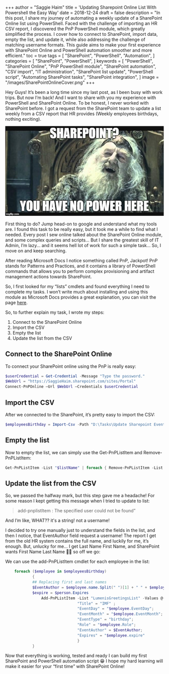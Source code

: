 +++
author = "Saggie Haim"
title = 'Updating Sharepoint Online List With Powershell the Easy Way'
date = 2018-12-24
draft = false
description = "In this post, I share my journey of automating a weekly update of a SharePoint Online list using PowerShell. Faced with the challenge of importing an HR CSV report, I discovered the PnP PowerShell module, which greatly simplified the process. I cover how to connect to SharePoint, import data, empty the list, and update it, while also addressing the challenge of matching username formats. This guide aims to make your first experience with SharePoint Online and PowerShell automation smoother and more efficient."
toc = true
tags = [
    "SharePoint",
    "PowerShell",
    "Automation",
]
categories = [
    "SharePoint",
    "PowerShell",
]
keywords = [
    "PowerShell",
    "SharePoint Online",
    "PnP PowerShell module",
    "SharePoint automation",
    "CSV import",
    "IT administration",
    "SharePoint list update",
    "PowerShell script",
    "Automating SharePoint tasks",
    "SharePoint integration",
]
image = "/images/SharePointOnlineCover.png"
+++

Hey Guys!
It’s been a long time since my last post, as I been busy with work trips.
But now I’m back! And I want to share with you my experience with PowerShell and SharePoint Online.
To be honest, I never worked with SharePoint before.
I got a request from the SharePoint team to update a list weekly from a CSV report that HR provides (Weekly employees birthdays, nothing exciting).

![ ](./images/2porh9.jpg  "You have no power here meme")

First thing to do? Jump head-on to google and understand what my tools are.
I found this task to be really easy, but it took me a while to find what I needed.
Every post I sew online talked about the SharePoint Online module, and some complex queries and scripts...
But I share the greatest skill of IT Admin, I’m lazy...
and it seems hell lot of work for such a simple task...
So, I move on and keep searching.

After reading Microsoft Docs I notice something called PnP, Jackpot!
PnP stands for Patterns and Practices, and it contains a library of PowerShell commands that allows you to perform complex provisioning and artifact management actions towards SharePoint.

So, I first looked for my “lists” cmdlets and found everything I need to complete my tasks.
I won’t write much about installing and using this module as Microsoft Docs provides a great explanation, you can visit the page [here](https://docs.microsoft.com/en-us/powershell/sharepoint/sharepoint-pnp/sharepoint-pnp-cmdlets?view=sharepoint-ps).

So, to further explain my task, I wrote my steps:

1. Connect to the SharePoint Online
2. Import the CSV
3. Empty the list
4. Update the list from the CSV

## Connect to the SharePoint Online

To connect your SharePoint online using the PnP is really easy:

```PowerShell
$userCredential = Get-Credential -Message "Type the password."
$WebUrl = "https://SaggieHaim.sharepoint.com/sites/Portal"
Connect-PnPOnline –Url $WebUrl –Credentials $userCredential
```

## Import the CSV

After we connected to the SharePoint, it’s pretty easy to import the CSV:

```PowerShell
$employeesBirthday = Import-Csv -Path "D:\Tasks\Update Sharepoint Events list\WeeklyBirthdays.CSV"
```

## Empty the list

Now to empty the list, we can simply use the Get-PnPListItem and Remove-PnPListItem:

```PowerShell
Get-PnPListItem -List "$listName" | foreach { Remove-PnPListItem -List "$listName" -Identity $_.Id -Force}
```

## Update the list from the CSV

So, we passed the halfway mark, but this step gave me a headache!
For some reason I kept getting this message when I tried to update to list:

> add-pnplistItem : The specified user could not be found”

And I’m like, WHAT?? it's a string! not a username!

I decided to try one manually just to understand the fields in the list, and then I notice, that EventAuthor field request a username!
The report I get from the old HR system contains the full name, and luckily for me, it’s enough.
But, unlucky for me… I get Last Name First Name, and SharePoint wants First Name Last Name 🤦‍♀️ so off we go:

We can use the add-PnPListItem cmdlet for each employee in the list:

```PowerShell
    foreach ($employee in $employeesBirthday) 
            {
            ## Replacing first and last names
            $EventAuthor = $employee.name.Split(" ")[1] + " " + $employee.name.Split(" ")[0]
            $expire = $person.Expires
                Add-PnPListItem -List "LumenisGreetingsList" -Values @{
                                "Title" = "IMF" ; 
                                "EventDay" = "$employee.EventDay"; 
                                "EventMonth" = "$employee.EventMonth"; 
                                "EventType" = "birthday";
                                "Role" = "$employee.Role"; 
                                "EventAuthor" = $EventAuthor; 
                                "Expires" = "$employee.expire"
                                }
            }
```

Now that everything is working, tested and ready I can build my first SharePoint and PowerShell automation script 😁
I hope my hard learning will make it easier for your “first time” with SharePoint Online!
